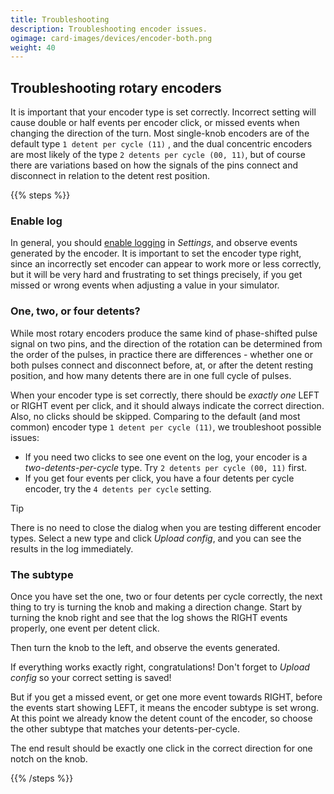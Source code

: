 ```yaml
---
title: Troubleshooting
description: Troubleshooting encoder issues.
ogimage: card-images/devices/encoder-both.png
weight: 40
---
```


## Troubleshooting rotary encoders

It is important that your encoder type is set correctly. Incorrect setting will
cause double or half events per encoder click, or missed events when changing
the direction of the turn.  Most single-knob encoders are of the default type
`1 detent per cycle (11)` , and the dual concentric encoders are most likely
of the type `2 detents per cycle (00, 11)`, but of course there are variations
based on how the signals of the pins connect and disconnect in relation to the
detent rest position.

{{% steps %}}

### Enable log

In general, you should [enable logging](/guides/sharing-logs/) in *Settings*, and observe
events generated by the encoder. It is important to set the encoder type right, since
an incorrectly set encoder can appear to work more or less correctly, but it will
be very hard and frustrating to set things precisely, if you get missed or wrong events
when adjusting a value in your simulator.

### One, two, or four detents?

While most rotary encoders produce the same kind of phase-shifted pulse signal on two pins,
and the direction of the rotation can be determined from the order of the pulses,
in practice there are differences - whether one or both pulses connect and disconnect
before, at, or after the detent resting position, and how many detents there are in one
full cycle of pulses.

When your encoder type is set correctly, there should be *exactly one* LEFT or RIGHT
event per click, and it should always indicate the correct direction. Also, no clicks should
be skipped. Comparing to the default (and most common) encoder type `1 detent per cycle (11)`,
we troubleshoot possible issues:

- If you need two clicks to see one event on the log, your encoder is
  a *two-detents-per-cycle* type. Try `2 detents per cycle (00, 11)` first.
- If you get four events per click, you have a four detents per cycle
  encoder, try the `4 detents per cycle` setting.

> [!TIP]
> There is no need to close the dialog when you are testing different encoder types.
> Select a new type and click *Upload config*, and you can see the results in the
> log immediately.

### The subtype

Once you have set the one, two or four detents per cycle correctly, the next thing
to try is turning the knob and making a direction change. Start by turning the knob
right and see that the log shows the RIGHT events properly, one event per detent click.

Then turn the knob to the left, and observe the events generated.

If everything works exactly right, congratulations! Don't forget to *Upload config* so your
correct setting is saved!

But if you get a missed event, or get one more event towards RIGHT, before the events start showing LEFT, it means the encoder subtype is set wrong. At this point we already know the detent count of the encoder, so choose the other subtype that matches your detents-per-cycle.

The end result should be exactly one click in the correct direction for one notch on the knob.

{{% /steps %}}
